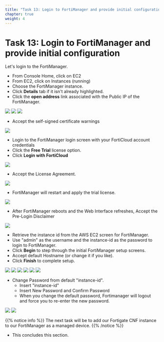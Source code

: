 ```yaml
---
title: "Task 13: Login to FortiManager and provide initial configuration"
chapter: true
weight: 4
---
```



# Task 13: Login to FortiManager and provide initial configuration

Let's login to the FortiManager. 
  * From Console Home, click on EC2
  * From EC2, click on Instances (running)
  * Choose the FortiManager instance.
  * Click **Details** tab if it isn't already highlighted.
  * Click the **open address** link associated with the Public IP of the FortiManager.

![](../images/image-t13-1.png)
![](../images/image-t13-2.png)
![](../images/image-t13-3.png)

* Accept the self-signed certificate warnings

![](../images/image-t13-4.png)

* Login to the FortiManager login screen with your FortiCloud account credentials
* Click the **Free Trial** license option.
* Click **Login with FortiCloud**

![](../images/image-t13-5.png)

* Accept the License Agreement.

![](../images/image-t13-6.png)

* FortiManager will restart and apply the trial license. 

![](../images/image-t13-7.png)

* After FortiManager reboots and the Web Interface refreshes, Accept the Pre-Login Disclaimer

![](../images/image-t13-8.png)

* Retrieve the instance id from the AWS EC2 screen for FortiManager.
* Use "admin" as the username and the instance-id as the password to login to FortiManager.
* Click **Begin** to step through the initial FortiManager setup screens.
* Accept default Hostname (or change it if you like).
* Click **Finish** to complete setup.

![](../images/image-t13-9.png)
![](../images/image-t13-10.png)
![](../images/image-t13-11.png)
![](../images/image-t13-12.png)
![](../images/image-t13-13.png)
![](../images/image-t13-14.png)

* Change Password from default "instance-id". 
  * Insert "instance-id"
  * Insert New Password and Confirm Password 
  * When you change the default password, Fortimanager will logout and force you to re-enter the new password.
  
![](../images/image-t13-15.png)
![](../images/image-t13-16.png)

{{% notice info %}} The next task will be to add our Fortigate CNF instance to our FortiManager as a managed device.
{{% /notice %}}

* This concludes this section.

